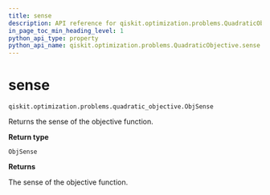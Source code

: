 ```yaml
---
title: sense
description: API reference for qiskit.optimization.problems.QuadraticObjective.sense
in_page_toc_min_heading_level: 1
python_api_type: property
python_api_name: qiskit.optimization.problems.QuadraticObjective.sense
---
```


# sense

<span id="qiskit.optimization.problems.QuadraticObjective.sense" />

`qiskit.optimization.problems.quadratic_objective.ObjSense`

Returns the sense of the objective function.

**Return type**

`ObjSense`

**Returns**

The sense of the objective function.

